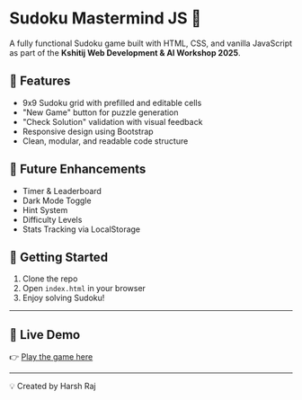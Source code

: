 # Sudoku Mastermind JS 🎯

A fully functional Sudoku game built with HTML, CSS, and vanilla JavaScript as part of the **Kshitij Web Development & AI Workshop 2025**.

## 🔹 Features
- 9x9 Sudoku grid with prefilled and editable cells
- "New Game" button for puzzle generation
- "Check Solution" validation with visual feedback
- Responsive design using Bootstrap
- Clean, modular, and readable code structure

## 🔧 Future Enhancements
- Timer & Leaderboard
- Dark Mode Toggle
- Hint System
- Difficulty Levels
- Stats Tracking via LocalStorage

## 🚀 Getting Started
1. Clone the repo
2. Open `index.html` in your browser
3. Enjoy solving Sudoku!

---

## 🔗 Live Demo
👉 [Play the game here](https://HarshTechPioneers.github.io/sudoku-mastermind-js)

---


💡 Created by Harsh Raj

